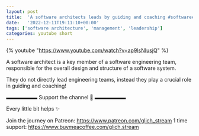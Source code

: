 ```yaml
---
layout: post
title:  'A software architects leads by guiding and coaching #softwareengineering'
date:   '2022-12-11T19:11:10+00:00'
tags: ['software architecture', 'management', 'leadership']
categories: youtube short
---
```

{% youtube  "https://www.youtube.com/watch?v=ap9lsNIusjQ" %}
<br />

A software architect is a key member of a software engineering team, responsible for the overall design and structure of a software system. 

They do not directly lead engineering teams, instead they play a crucial role in guiding and coaching!

▬▬▬▬▬▬ Support the channel 💜 ▬▬▬▬▬▬

Every little bit helps ✨

Join the journey on Patreon: https://www.patreon.com/glich_stream
1 time support: https://www.buymeacoffee.com/glich.stream
